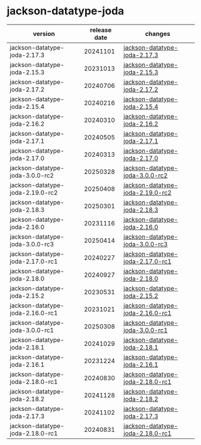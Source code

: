 # jackson-datatype-joda	


|version|release date|changes|
|---|---|---|
|jackson-datatype-joda-2.17.3|20241101|[jackson-datatype-joda-2.17.3](./jackson-datatype-joda-2.17.3-20241101.md)|
|jackson-datatype-joda-2.15.3|20231013|[jackson-datatype-joda-2.15.3](./jackson-datatype-joda-2.15.3-20231013.md)|
|jackson-datatype-joda-2.17.2|20240706|[jackson-datatype-joda-2.17.2](./jackson-datatype-joda-2.17.2-20240706.md)|
|jackson-datatype-joda-2.15.4|20240216|[jackson-datatype-joda-2.15.4](./jackson-datatype-joda-2.15.4-20240216.md)|
|jackson-datatype-joda-2.16.2|20240310|[jackson-datatype-joda-2.16.2](./jackson-datatype-joda-2.16.2-20240310.md)|
|jackson-datatype-joda-2.17.1|20240505|[jackson-datatype-joda-2.17.1](./jackson-datatype-joda-2.17.1-20240505.md)|
|jackson-datatype-joda-2.17.0|20240313|[jackson-datatype-joda-2.17.0](./jackson-datatype-joda-2.17.0-20240313.md)|
|jackson-datatype-joda-3.0.0-rc2|20250328|[jackson-datatype-joda-3.0.0-rc2](./jackson-datatype-joda-3.0.0-rc2-20250328.md)|
|jackson-datatype-joda-2.19.0-rc2|20250408|[jackson-datatype-joda-2.19.0-rc2](./jackson-datatype-joda-2.19.0-rc2-20250408.md)|
|jackson-datatype-joda-2.18.3|20250301|[jackson-datatype-joda-2.18.3](./jackson-datatype-joda-2.18.3-20250301.md)|
|jackson-datatype-joda-2.16.0|20231116|[jackson-datatype-joda-2.16.0](./jackson-datatype-joda-2.16.0-20231116.md)|
|jackson-datatype-joda-3.0.0-rc3|20250414|[jackson-datatype-joda-3.0.0-rc3](./jackson-datatype-joda-3.0.0-rc3-20250414.md)|
|jackson-datatype-joda-2.17.0-rc1|20240227|[jackson-datatype-joda-2.17.0-rc1](./jackson-datatype-joda-2.17.0-rc1-20240227.md)|
|jackson-datatype-joda-2.18.0|20240927|[jackson-datatype-joda-2.18.0](./jackson-datatype-joda-2.18.0-20240927.md)|
|jackson-datatype-joda-2.15.2|20230531|[jackson-datatype-joda-2.15.2](./jackson-datatype-joda-2.15.2-20230531.md)|
|jackson-datatype-joda-2.16.0-rc1|20231021|[jackson-datatype-joda-2.16.0-rc1](./jackson-datatype-joda-2.16.0-rc1-20231021.md)|
|jackson-datatype-joda-3.0.0-rc1|20250308|[jackson-datatype-joda-3.0.0-rc1](./jackson-datatype-joda-3.0.0-rc1-20250308.md)|
|jackson-datatype-joda-2.18.1|20241029|[jackson-datatype-joda-2.18.1](./jackson-datatype-joda-2.18.1-20241029.md)|
|jackson-datatype-joda-2.16.1|20231224|[jackson-datatype-joda-2.16.1](./jackson-datatype-joda-2.16.1-20231224.md)|
|jackson-datatype-joda-2.18.0-rc1|20240830|[jackson-datatype-joda-2.18.0-rc1](./jackson-datatype-joda-2.18.0-rc1-20240830.md)|
|jackson-datatype-joda-2.18.2|20241128|[jackson-datatype-joda-2.18.2](./jackson-datatype-joda-2.18.2-20241128.md)|
|jackson-datatype-joda-2.17.3|20241102|[jackson-datatype-joda-2.17.3](./jackson-datatype-joda-2.17.3-20241102.md)|
|jackson-datatype-joda-2.18.0-rc1|20240831|[jackson-datatype-joda-2.18.0-rc1](./jackson-datatype-joda-2.18.0-rc1-20240831.md)|
